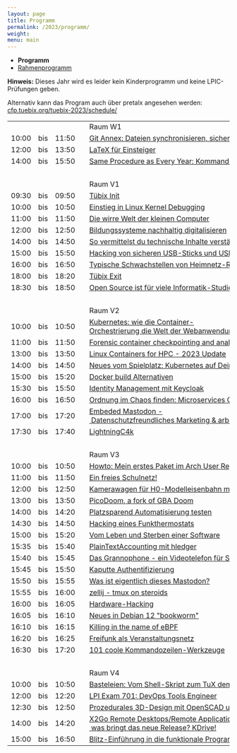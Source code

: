 ```yaml
---
layout: page
title: Programm
permalink: /2023/programm/
weight:
menu: main
---
```


* <span style="font-weight: bold;">Programm</span>
* <a href="../programm_rahmen/">Rahmenprogramm</a>

**Hinweis:** Dieses Jahr wird es leider kein Kinderprogramm und keine LPIC-Prüfungen geben.

Alternativ kann das Program auch über pretalx angesehen werden: [cfp.tuebix.org/tuebix-2023/schedule/](https://cfp.tuebix.org/tuebix-2023/schedule/)

<table>
<tr><td></td><td></td><td></td><td></td><td>Raum W1</td></tr>
<tr><td>10:00</td><td>bis</td><td>11:50</td><td><a class="work"></a></td><td><a href="../programm/5-git-annex-dateien-synchronisieren-sichern-und-verwalten-fr-poweruser">Git&nbsp;Annex:&nbsp;Dateien&nbsp;synchronisieren,&nbsp;sichern&nbsp;und&nbsp;verwalten&nbsp;für&nbsp;Poweruser</a></td><td>Yann&nbsp;Büchau</td></tr>
<tr><td>12:00</td><td>bis</td><td>13:50</td><td><a class="work"></a></td><td><a href="../programm/latex-fr-einsteiger">LaTeX&nbsp;für&nbsp;Einsteiger</a></td><td>Philipp&nbsp;Kammerer</td></tr>
<tr><td>14:00</td><td>bis</td><td>15:50</td><td><a class="work"></a></td><td><a href="../programm/48-same-procedure-as-every-year-kommandozeilen-sprechstunde-n-">Same&nbsp;Procedure&nbsp;as&nbsp;Every&nbsp;Year:&nbsp;Kommandozeilen-Sprechstunde(n)</a></td><td>Harald&nbsp;König</td></tr>
<tr><td>&nbsp;</td></tr>
<tr><td></td><td></td><td></td><td></td><td>Raum V1</td></tr>
<tr><td>09:30</td><td>bis</td><td>09:50</td><td><a class="talk2"></a></td><td><a href="../programm/tuebix-init">Tübix&nbsp;Init</a></td><td>Tübix&nbsp;Orga&nbsp;Team</td></tr>
<tr><td>10:00</td><td>bis</td><td>10:50</td><td><a class="talk"></a></td><td><a href="../programm/8-einstieg-in-linux-kernel-debugging">Einstieg&nbsp;in&nbsp;Linux&nbsp;Kernel&nbsp;Debugging</a></td><td>Stefan&nbsp;Walter</td></tr>
<tr><td>11:00</td><td>bis</td><td>11:50</td><td><a class="talk"></a></td><td><a href="../programm/58-die-wirre-welt-der-kleinen-computer">Die&nbsp;wirre&nbsp;Welt&nbsp;der&nbsp;kleinen&nbsp;Computer</a></td><td>Daniel&nbsp;Maslowski</td></tr>
<tr><td>12:00</td><td>bis</td><td>12:50</td><td><a class="talk"></a></td><td><a href="../programm/ldungssysteme-nachhaltig-digitalisieren">Bildungssysteme&nbsp;nachhaltig&nbsp;digitalisieren</a></td><td>Frank&nbsp;Schiebel&nbsp;&&nbsp;Andreas&nbsp;Grupp&nbsp;&&nbsp;Andi&nbsp;Mundt</td></tr>
<tr><td>14:00</td><td>bis</td><td>14:50</td><td><a class="talk"></a></td><td><a href="../programm/43-so-vermittelst-du-technische-inhalte-verstndlich">So&nbsp;vermittelst&nbsp;du&nbsp;technische&nbsp;Inhalte&nbsp;verständlich</a></td><td>Frank&nbsp;Hofmann</td></tr>
<tr><td>15:00</td><td>bis</td><td>15:50</td><td><a class="talk"></a></td><td><a href="../programm/hacking-von-sicheren-usb-sticks-und-usb-festplatten">Hacking&nbsp;von&nbsp;sicheren&nbsp;USB-Sticks&nbsp;und&nbsp;USB-Festplatten</a></td><td>Gerhard&nbsp;Klostermeier</td></tr>
<tr><td>16:00</td><td>bis</td><td>16:50</td><td><a class="talk"></a></td><td><a href="../programm/1-typische-schwachstellen-von-heimnetz-routern">Typische&nbsp;Schwachstellen&nbsp;von&nbsp;Heimnetz-Routern</a></td><td>Gerhard&nbsp;Klostermeier</td></tr>
<tr><td>18:00</td><td>bis</td><td>18:20</td><td><a class="talk2"></a></td><td><a href="../programm/tuebix-exit">Tübix&nbsp;Exit</a></td><td>Tübix&nbsp;Orga&nbsp;Team</td></tr>
<tr><td>18:30</td><td>bis</td><td>18:50</td><td><a class="talk"></a></td><td><a href="../programm/41-open-source-ist-fr-viele-informatik-studierende-ein-mysterium">Open&nbsp;Source&nbsp;ist&nbsp;für&nbsp;viele&nbsp;Informatik-Studierende&nbsp;ein&nbsp;Mysterium</a></td><td>Daniel&nbsp;Kulesz</td></tr>
<tr><td>&nbsp;</td></tr>
<tr><td></td><td></td><td></td><td></td><td>Raum V2</td></tr>
<tr><td>10:00</td><td>bis</td><td>10:50</td><td><a class="talk"></a></td><td><a href="../programm/51-kubernetes-wie-die-container-orchestrierung-die-welt-der-webanwendungen-verndert">Kubernetes:&nbsp;wie&nbsp;die&nbsp;Container-Orchestrierung&nbsp;die&nbsp;Welt&nbsp;der&nbsp;Webanwendungen&nbsp;verändert</a></td><td>Vanessa&nbsp;&&nbsp;Ralf&nbsp;Menti</td></tr>
<tr><td>11:00</td><td>bis</td><td>11:50</td><td><a class="talk"></a></td><td><a href="../programm/54-forensic-container-checkpointing-and-analysis">Forensic&nbsp;container&nbsp;checkpointing&nbsp;and&nbsp;analysis</a></td><td>Adrian&nbsp;Reber</td></tr>
<tr><td>13:00</td><td>bis</td><td>13:50</td><td><a class="talk"></a></td><td><a href="../programm/45-linux-containers-for-hpc-2023-update">Linux&nbsp;Containers&nbsp;for&nbsp;HPC&nbsp;-&nbsp;2023&nbsp;Update</a></td><td>Holger&nbsp;Gantikow</td></tr>
<tr><td>14:00</td><td>bis</td><td>14:50</td><td><a class="talk"></a></td><td><a href="../programm/50-neues-vom-spielplatz-kubernetes-auf-deinem-smartphone">Neues&nbsp;vom&nbsp;Spielplatz:&nbsp;Kubernetes&nbsp;auf&nbsp;Deinem&nbsp;Smartphone</a></td><td>Dr.&nbsp;Christoph&nbsp;Zimmermann</td></tr>
<tr><td>15:00</td><td>bis</td><td>15:20</td><td><a class="talk"></a></td><td><a href="../programm/42-docker-build-alternativen">Docker&nbsp;build&nbsp;Alternativen</a></td><td>Gabriel&nbsp;Wustmann</td></tr>
<tr><td>15:30</td><td>bis</td><td>15:50</td><td><a class="talk"></a></td><td><a href="../programm/56-identity-management-mit-keycloak">Identity&nbsp;Management&nbsp;mit&nbsp;Keycloak</a></td><td>Roland&nbsp;Alton-Scheidl&nbsp;&&nbsp;Jonas&nbsp;Liebst</td></tr>
<tr><td>16:00</td><td>bis</td><td>16:50</td><td><a class="talk"></a></td><td><a href="../programm/53-ordnung-im-chaos-finden-microservices-observability">Ordnung&nbsp;im&nbsp;Chaos&nbsp;finden:&nbsp;Microservices&nbsp;Observability</a></td><td>Finn&nbsp;Rayk&nbsp;Gärtner</td></tr>
<tr><td>17:00</td><td>bis</td><td>17:20</td><td><a class="talk"></a></td><td><a href="../programm/6-embeded-mastodon-datenschutzfreundliches-marketing-arbeiten-an-fderierten-gitea-forgejo">Embeded&nbsp;Mastodon&nbsp;-&nbsp;Datenschutzfreundliches&nbsp;Marketing&nbsp;&&nbsp;arbeiten&nbsp;an&nbsp;föderierten&nbsp;gitea/forgejo</a></td><td>Michael&nbsp;Jerger</td></tr>
<tr><td>17:30</td><td>bis</td><td>17:40</td><td><a class="talk"></a></td><td><a href="../programm/7-lightningc4k">LightningC4k</a></td><td>Michael&nbsp;Jerger</td></tr>
<tr><td>&nbsp;</td></tr>
<tr><td></td><td></td><td></td><td></td><td>Raum V3</td></tr>
<tr><td>10:00</td><td>bis</td><td>10:50</td><td><a class="talk"></a></td><td><a href="../programm/13-howto-mein-erstes-paket-im-arch-user-repository">Howto:&nbsp;Mein&nbsp;erstes&nbsp;Paket&nbsp;im&nbsp;Arch&nbsp;User&nbsp;Repository</a></td><td>Christian&nbsp;Heusel</td></tr>
<tr><td>11:00</td><td>bis</td><td>11:50</td><td><a class="talk"></a></td><td><a href="../programm/6-ein-freies-schulnetz-">Ein&nbsp;freies&nbsp;Schulnetz!</a></td><td>Frank&nbsp;Schiebel</td></tr>
<tr><td>12:00</td><td>bis</td><td>12:50</td><td><a class="talk"></a></td><td><a href="../programm/4-kamerawagen-fr-h0-modelleisenbahn-mit-linux">Kamerawagen&nbsp;für&nbsp;H0-Modelleisenbahn&nbsp;mit&nbsp;Linux</a></td><td>Roland&nbsp;Imme</td></tr>
<tr><td>13:00</td><td>bis</td><td>13:50</td><td><a class="talk"></a></td><td><a href="../programm/14-picodoom-a-fork-of-gba-doom">PicoDoom,&nbsp;a&nbsp;fork&nbsp;of&nbsp;GBA&nbsp;Doom</a></td><td>Olaf&nbsp;Flebbe</td></tr>
<tr><td>14:00</td><td>bis</td><td>14:20</td><td><a class="talk"></a></td><td><a href="../programm/57-platzsparend-automatisierung-testen">Platzsparend&nbsp;Automatisierung&nbsp;testen</a></td><td>André&nbsp;Niemann</td></tr>
<tr><td>14:30</td><td>bis</td><td>14:50</td><td><a class="talk"></a></td><td><a href="../programm/hacking-eines-funkthermostats">Hacking&nbsp;eines&nbsp;Funkthermostats</a></td><td>Gerhard&nbsp;Klostermeier</td></tr>
<tr><td>15:00</td><td>bis</td><td>15:20</td><td><a class="talk"></a></td><td><a href="../programm/9-vom-leben-und-sterben-einer-software">Vom&nbsp;Leben&nbsp;und&nbsp;Sterben&nbsp;einer&nbsp;Software</a></td><td>Lukas&nbsp;Kallies</td></tr>
<tr><td>15:35</td><td>bis</td><td>15:40</td><td><a class="light"></a></td><td><a href="../programm/16-plaintextaccounting-mit-hledger">PlainTextAccounting&nbsp;mit&nbsp;hledger</a></td><td>Yann&nbsp;Büchau</td></tr>
<tr><td>15:40</td><td>bis</td><td>15:45</td><td><a class="light"></a></td><td><a href="../programm/47-das-grannophone-ein-videotelefon-fr-senioren-und-demenzpatienten">Das&nbsp;Grannophone&nbsp;-&nbsp;ein&nbsp;Videotelefon&nbsp;für&nbsp;Senioren&nbsp;und&nbsp;Demenzpatienten</a></td><td>Stefan&nbsp;Baur</td></tr>
<tr><td>15:45</td><td>bis</td><td>15:50</td><td><a class="light"></a></td><td><a href="../programm/55-kaputte-authentifizierung">Kaputte&nbsp;Authentifizierung</a></td><td>Cornelius&nbsp;Kölbel</td></tr>
<tr><td>15:50</td><td>bis</td><td>15:55</td><td><a class="light"></a></td><td><a href="../programm/9-was-ist-eigentlich-dieses-mastodon-">Was&nbsp;ist&nbsp;eigentlich&nbsp;dieses&nbsp;Mastodon?</a></td><td>Matthias&nbsp;Beyer</td></tr>
<tr><td>15:55</td><td>bis</td><td>16:00</td><td><a class="light"></a></td><td><a href="../programm/8-zellij-tmux-on-steroids">zellij&nbsp;-&nbsp;tmux&nbsp;on&nbsp;steroids</a></td><td>Matthias&nbsp;Beyer</td></tr>
<tr><td>16:00</td><td>bis</td><td>16:05</td><td><a class="light"></a></td><td><a href="../programm/60-hardware-hacking">Hardware-Hacking</a></td><td>Marcus&nbsp;Siegl</td></tr>
<tr><td>16:05</td><td>bis</td><td>16:10</td><td><a class="light"></a></td><td><a href="../programm/93-neues-in-debian-12-bookworm-">Neues&nbsp;in&nbsp;Debian&nbsp;12&nbsp;"bookworm"</a></td><td>Andi&nbsp;Mundt</td></tr>
<tr><td>16:10</td><td>bis</td><td>16:15</td><td><a class="light"></a></td><td><a href="../programm/71-killing-in-the-name-of-ebpf">Killing&nbsp;in&nbsp;the&nbsp;name&nbsp;of&nbsp;eBPF</a></td><td>Cedric&nbsp;Casper</td></tr>
<tr><td>16:20</td><td>bis</td><td>16:25</td><td><a class="light"></a></td><td><a href="../programm/98-freifunk-als-veranstaltungsnetz">Freifunk&nbsp;als&nbsp;Veranstaltungsnetz</a></td><td>Robin&nbsp;Bertram</td></tr>
<tr><td>16:30</td><td>bis</td><td>17:20</td><td><a class="talk"></a></td><td><a href="../programm/18-101-coole-kommandozeilen-werkzeuge">101&nbsp;coole&nbsp;Kommandozeilen-Werkzeuge</a></td><td>Matthias&nbsp;Beyer</td></tr>
<tr><td>&nbsp;</td></tr>
<tr><td></td><td></td><td></td><td></td><td>Raum V4</td></tr>
<tr><td>10:00</td><td>bis</td><td>10:50</td><td><a class="talk"></a></td><td><a href="../programm/52-basteleien-vom-shell-skript-zum-tux-dem-wafer-und-led-lauflicht">Basteleien:&nbsp;Vom&nbsp;Shell-Skript&nbsp;zum&nbsp;TuX&nbsp;dem&nbsp;Wafer&nbsp;und&nbsp;LED-Lauflicht</a></td><td>Harald&nbsp;König</td></tr>
<tr><td>12:00</td><td>bis</td><td>12:20</td><td><a class="talk"></a></td><td><a href="../programm/7-lpi-exam-701-devops-tools-engineer">LPI&nbsp;Exam&nbsp;701:&nbsp;DevOps&nbsp;Tools&nbsp;Engineer</a></td><td>Werner&nbsp;Heuser</td></tr>
<tr><td>12:30</td><td>bis</td><td>12:50</td><td><a class="talk"></a></td><td><a href="../programm/15-prozedurales-3d-design-mit-openscad-und-python-sdf">Prozedurales&nbsp;3D-Design&nbsp;mit&nbsp;OpenSCAD&nbsp;und&nbsp;Python-SDF</a></td><td>Yann&nbsp;Büchau</td></tr>
<tr><td>14:00</td><td>bis</td><td>14:20</td><td><a class="talk"></a></td><td><a href="../programm/46-x2go-remote-desktops-remote-applications-was-bringt-das-neue-release-kdrive-">X2Go&nbsp;Remote&nbsp;Desktops/Remote&nbsp;Applications&nbsp;-&nbsp;was&nbsp;bringt&nbsp;das&nbsp;neue&nbsp;Release?&nbsp;KDrive!</a></td><td>Stefan&nbsp;Baur</td></tr>
<tr><td>15:00</td><td>bis</td><td>16:50</td><td><a class="work"></a></td><td><a href="../programm/40-blitz-einfhrung-in-die-funktionale-programmierung">Blitz-Einführung&nbsp;in&nbsp;die&nbsp;funktionale&nbsp;Programmierung</a></td><td>Mike&nbsp;Sperber</td></tr>
</table>
